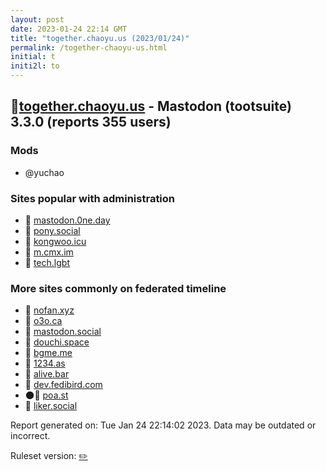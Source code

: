 ```yaml
---
layout: post
date: 2023-01-24 22:14 GMT
title: "together.chaoyu.us (2023/01/24)"
permalink: /together-chaoyu-us.html
initial: t
initi2l: to
---
```


## 🐘[together.chaoyu.us](https://together.chaoyu.us) - Mastodon (tootsuite) 3.3.0 (reports 355 users)

### Mods
 * @yuchao

### Sites popular with administration

* 🐘 [mastodon.0ne.day](/mastodon-0ne-day.html)
* 🐘 [pony.social](/pony-social.html)
* 🐘 [kongwoo.icu](/kongwoo-icu.html)
* 🐘 [m.cmx.im](/m-cmx-im.html)
* 🐘 [tech.lgbt](/tech-lgbt.html)

### More sites commonly on federated timeline

* 🐘 [nofan.xyz](/nofan-xyz.html)
* 🐘 [o3o.ca](/o3o-ca.html)
* 🐘 [mastodon.social](/mastodon-social.html)
* 🐘 [douchi.space](/douchi-space.html)
* 🐘 [bgme.me](/bgme-me.html)
* 🐘 [1234.as](/1234-as.html)
* 🐘 [alive.bar](/alive-bar.html)
* 🐘 [dev.fedibird.com](/dev-fedibird-com.html)
* 🌑🧸 [poa.st](/poa-st.html)
* 🐘 [liker.social](/liker-social.html)

Report generated on: Tue Jan 24 22:14:02 2023. Data may be outdated or incorrect.

Ruleset version: [✏️](/version-pencil)
